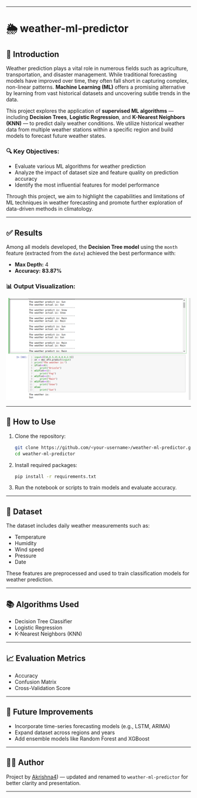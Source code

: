 
---

# 🌦️ weather-ml-predictor

## 📌 Introduction

Weather prediction plays a vital role in numerous fields such as agriculture, transportation, and disaster management. While traditional forecasting models have improved over time, they often fall short in capturing complex, non-linear patterns. **Machine Learning (ML)** offers a promising alternative by learning from vast historical datasets and uncovering subtle trends in the data.

This project explores the application of **supervised ML algorithms** — including **Decision Trees**, **Logistic Regression**, and **K-Nearest Neighbors (KNN)** — to predict daily weather conditions. We utilize historical weather data from multiple weather stations within a specific region and build models to forecast future weather states.

### 🔍 Key Objectives:

* Evaluate various ML algorithms for weather prediction
* Analyze the impact of dataset size and feature quality on prediction accuracy
* Identify the most influential features for model performance

Through this project, we aim to highlight the capabilities and limitations of ML techniques in weather forecasting and promote further exploration of data-driven methods in climatology.

---

## ✅ Results

Among all models developed, the **Decision Tree model** using the `month` feature (extracted from the `date`) achieved the best performance with:

* **Max Depth:** 4
* **Accuracy:** **83.87%**

### 📊 Output Visualization:

![model\_output](https://github.com/Diwas524/Weather-Prediction-Using-Machine-Learning/blob/main/output.png)

---

## 🚀 How to Use

1. Clone the repository:

   ```bash
   git clone https://github.com/<your-username>/weather-ml-predictor.git
   cd weather-ml-predictor
   ```

2. Install required packages:

   ```bash
   pip install -r requirements.txt
   ```

3. Run the notebook or scripts to train models and evaluate accuracy.

---

## 📁 Dataset

The dataset includes daily weather measurements such as:

* Temperature
* Humidity
* Wind speed
* Pressure
* Date

These features are preprocessed and used to train classification models for weather prediction.

---

## 📚 Algorithms Used

* Decision Tree Classifier
* Logistic Regression
* K-Nearest Neighbors (KNN)

---

## 📈 Evaluation Metrics

* Accuracy
* Confusion Matrix
* Cross-Validation Score

---

## 🧠 Future Improvements

* Incorporate time-series forecasting models (e.g., LSTM, ARIMA)
* Expand dataset across regions and years
* Add ensemble models like Random Forest and XGBoost

---

## 👨‍💻 Author

Project by [Akrishna4](https://github.com/Akrishna4)) — updated and renamed to `weather-ml-predictor` for better clarity and presentation.

---

